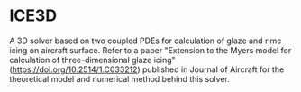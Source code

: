 # ICE3D
A 3D solver based on two coupled PDEs for calculation of glaze and rime icing on aircraft surface.
Refer to a paper "Extension to the Myers model for calculation of three-dimensional glaze icing" (https://doi.org/10.2514/1.C033212) published in Journal of Aircraft for the theoretical model and numerical method behind this solver.
